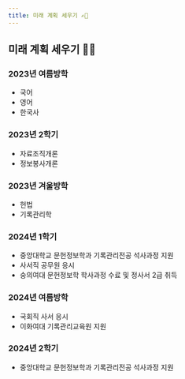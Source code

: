 ```yaml
---
title: 미래 계획 세우기 ✍🏻
---
```



## 미래 계획 세우기 ✍🏻
### 2023년 여름방학
- 국어
- 영어
- 한국사
### 2023년 2학기
- 자료조직개론
- 정보봉사개론
### 2023년 겨울방학
- 헌법
- 기록관리학
### 2024년 1학기
- 중앙대학교 문헌정보학과 기록관리전공 석사과정 지원
- 사서직 공무원 응시
- 숭의여대 문헌정보학 학사과정 수료 및 정사서 2급 취득
### 2024년 여름방학
- 국회직 사서 응시
- 이화여대 기록관리교육원 지원
###  2024년 2학기
- 중앙대학교 문헌정보학과 기록관리전공 석사과정 지원
